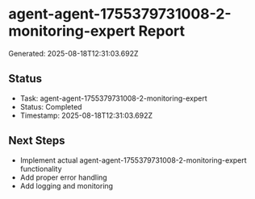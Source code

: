 # agent-agent-1755379731008-2-monitoring-expert Report

Generated: 2025-08-18T12:31:03.692Z

## Status
- Task: agent-agent-1755379731008-2-monitoring-expert
- Status: Completed
- Timestamp: 2025-08-18T12:31:03.692Z

## Next Steps
- Implement actual agent-agent-1755379731008-2-monitoring-expert functionality
- Add proper error handling
- Add logging and monitoring
